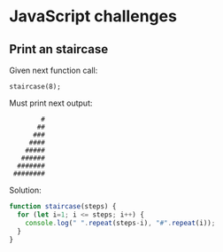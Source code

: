 # JavaScript challenges

## Print an staircase

Given next function call: 

`staircase(8);`

Must print next output:

````
        #
       ##
      ###
     ####
    #####
   ######
  #######
 ########
````

Solution:

```javascript
function staircase(steps) {
  for (let i=1; i <= steps; i++) {
    console.log(" ".repeat(steps-i), "#".repeat(i));
  }
}
```



